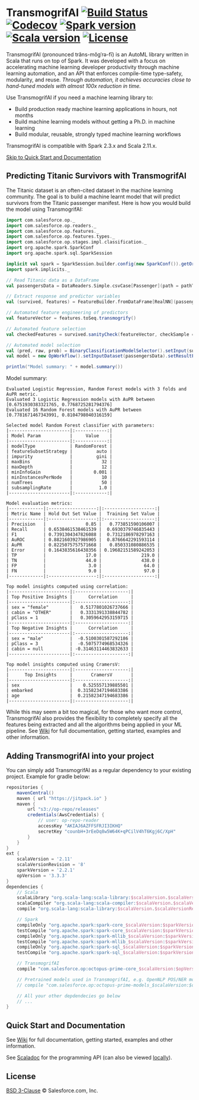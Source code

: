 # TransmogrifAI [![Build Status](https://travis-ci.com/salesforce/TransmogrifAI.svg?token=Ex9czVEUD7AzPTmVh6iX&branch=master)](https://travis-ci.com/salesforce/TransmogrifAI) [![Codecov](https://codecov.io/gh/salesforce/TransmogrifAI/branch/master/graph/badge.svg?token=snKCVButEm)](https://codecov.io/gh/salesforce/TransmogrifAI) [![Spark version](https://img.shields.io/badge/spark-2.3.1-brightgreen.svg)](https://spark.apache.org/news/spark-2-3-1-released.html) [![Scala version](https://img.shields.io/badge/scala-2.11-brightgreen.svg)](https://www.scala-lang.org/download/2.11.12.html) [![License](http://img.shields.io/:license-BSD--3-red.svg)](https://github.com/salesforce/TransmogrifAI/blob/master/LICENSE)

TransmogrifAI (pronounced trăns-mŏgˈrə-fī) is an AutoML library written in Scala that runs on top of Spark. It was developed with a focus on accelerating machine learning developer productivity through machine learning automation, and an API that enforces compile-time type-safety, modularity, and reuse.
_Through automation, it achieves accuracies close to hand-tuned models with almost 100x reduction in time._

Use TransmogrifAI if you need a machine learning library to:

* Build production ready machine learning applications in hours, not months
* Build machine learning models without getting a Ph.D. in machine learning
* Build modular, reusable, strongly typed machine learning workflows

TransmogrifAI is compatible with Spark 2.3.x and Scala 2.11.x.

[Skip to Quick Start and Documentation](https://github.com/salesforce/TransmogrifAI#quick-start-and-documentation)

## Predicting Titanic Survivors with TransmogrifAI

The Titanic dataset is an often-cited dataset in the machine learning community. The goal is to build a machine learnt model that will predict survivors from the Titanic passenger manifest. Here is how you would build the model using TransmogrifAI:

```scala
import com.salesforce.op._
import com.salesforce.op.readers._
import com.salesforce.op.features._
import com.salesforce.op.features.types._
import com.salesforce.op.stages.impl.classification._
import org.apache.spark.SparkConf
import org.apache.spark.sql.SparkSession

implicit val spark = SparkSession.builder.config(new SparkConf()).getOrCreate()
import spark.implicits._

// Read Titanic data as a DataFrame
val passengersData = DataReaders.Simple.csvCase[Passenger](path = pathToData).readDataset().toDF()

// Extract response and predictor variables
val (survived, features) = FeatureBuilder.fromDataFrame[RealNN](passengersData, response = "survived")

// Automated feature engineering of predictors
val featureVector = features.toSeq.transmogrify()

// Automated feature selection
val checkedFeatures = survived.sanityCheck(featureVector, checkSample = 1.0, sampleSeed = 42, removeBadFeatures = true)

// Automated model selection
val (pred, raw, prob) = BinaryClassificationModelSelector().setInput(survived, checkedFeatures).getOutput()
val model = new OpWorkflow().setInputDataset(passengersData).setResultFeatures(pred).train()

println("Model summary: " + model.summary())
```
Model summary:

```
Evaluated Logistic Regression, Random Forest models with 3 folds and AuPR metric.
Evaluated 3 Logistic Regression models with AuPR between [0.6751930383321765, 0.7768725281794376]
Evaluated 16 Random Forest models with AuPR between [0.7781671467343991, 0.8104798040316159]

Selected model Random Forest classifier with parameters:
|-----------------------|:------------:|
| Model Param           |     Value    |
|-----------------------|:------------:|
| modelType             | RandomForest |
| featureSubsetStrategy |         auto |
| impurity              |         gini |
| maxBins               |           32 |
| maxDepth              |           12 |
| minInfoGain           |        0.001 |
| minInstancesPerNode   |           10 |
| numTrees              |           50 |
| subsamplingRate       |          1.0 |
|-----------------------|:------------:|

Model evaluation metrics:
|-------------|:------------------:|:-------------------:|
| Metric Name | Hold Out Set Value |  Training Set Value |
|-------------|:------------------:|:-------------------:|
| Precision   |               0.85 |   0.773851590106007 |
| Recall      | 0.6538461538461539 |  0.6930379746835443 |
| F1          | 0.7391304347826088 |  0.7312186978297163 |
| AuROC       | 0.8821603927986905 |  0.8766642291593114 |
| AuPR        | 0.8225075757571668 |   0.850331080886535 |
| Error       | 0.1643835616438356 | 0.19682151589242053 |
| TP          |               17.0 |               219.0 |
| TN          |               44.0 |               438.0 |
| FP          |                3.0 |                64.0 |
| FN          |                9.0 |                97.0 |
|-------------|:------------------:|:-------------------:|

Top model insights computed using correlation:
|-----------------------|:--------------------:|
| Top Positive Insights |      Correlation     |
|-----------------------|:--------------------:|
| sex = "female"        |   0.5177801026737666 |
| cabin = "OTHER"       |   0.3331391338844782 |
| pClass = 1            |   0.3059642953159715 |
|-----------------------|:--------------------:|
| Top Negative Insights |      Correlation     |
|-----------------------|:--------------------:|
| sex = "male"          |  -0.5100301587292186 |
| pClass = 3            |  -0.5075774968534326 |
| cabin = null          | -0.31463114463832633 |
|-----------------------|:--------------------:|

Top model insights computed using CramersV:
|-----------------------|:--------------------:|
|      Top Insights     |       CramersV       |
|-----------------------|:--------------------:|
| sex                   |    0.525557139885501 |
| embarked              |  0.31582347194683386 |
| age                   |  0.21582347194683386 |
|-----------------------|:--------------------:|
```

While this may seem a bit too magical, for those who want more control, TransmogrifAI also provides the flexibility to completely specify all the features being extracted and all the algorithms being applied in your ML pipeline. See [Wiki](https://github.com/salesforce/TransmogrifAI/wiki) for full documentation, getting started, examples and other information.


## Adding TransmogrifAI into your project
You can simply add TransmogrifAI as a regular dependency to your existing project. Example for gradle below:

```groovy
repositories {
    mavenCentral()
    maven { url "https://jitpack.io" }
    maven {
        url "s3://op-repo/releases"
        credentials(AwsCredentials) {
            // user: op-repo-reader
            accessKey "AKIAJ6AZFFSFRJI3IKHQ"
            secretKey "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"
        }
    }
}
ext {
    scalaVersion = '2.11'
    scalaVersionRevision = '8'
    sparkVersion = '2.2.1'
    opVersion = '3.3.3'
}
dependencies {
    // Scala
    scalaLibrary "org.scala-lang:scala-library:$scalaVersion.$scalaVersionRevision"
    scalaCompiler "org.scala-lang:scala-compiler:$scalaVersion.$scalaVersionRevision"
    compile "org.scala-lang:scala-library:$scalaVersion.$scalaVersionRevision"

    // Spark
    compileOnly "org.apache.spark:spark-core_$scalaVersion:$sparkVersion"
    testCompile "org.apache.spark:spark-core_$scalaVersion:$sparkVersion"
    compileOnly "org.apache.spark:spark-mllib_$scalaVersion:$sparkVersion"
    testCompile "org.apache.spark:spark-mllib_$scalaVersion:$sparkVersion"
    compileOnly "org.apache.spark:spark-sql_$scalaVersion:$sparkVersion"
    testCompile "org.apache.spark:spark-sql_$scalaVersion:$sparkVersion"

    // TransmogrifAI
    compile "com.salesforce.op:octopus-prime-core_$scalaVersion:$opVersion"

    // Pretrained models used in TransmogrifAI, e.g. OpenNLP POS/NER models etc. (optional)
    // compile "com.salesforce.op:octopus-prime-models_$scalaVersion:$opVersion"

    // All your other depdendecies go below
    // ...
}
```

## Quick Start and Documentation

See [Wiki](https://github.com/salesforce/TransmogrifAI/wiki) for full documentation, getting started, examples and other information.

See [Scaladoc](https://op-docs.herokuapp.com/scaladoc/#package) for the programming API (can also be viewed [locally](docs/README.md)).

## License

[BSD 3-Clause](LICENSE) © Salesforce.com, Inc.
